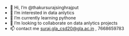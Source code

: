 - 👋 Hi, I’m @thakursurajsinghrajput
- 👀 I’m interested in data anlytics
- 🌱 I’m currently learning pythone
- 💞️ I’m looking to collaborate on data anlytics projects
- 📫 contact me suraj.gla_csd20@gla.ac.in , 7668659783


